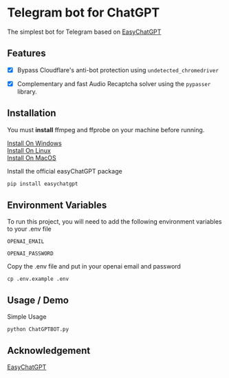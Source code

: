 # Telegram bot for ChatGPT

The simplest bot for Telegram based on 
[EasyChatGPT](https://github.com/LanLan69/easyChatGPT)
## Features

- [x] Bypass Cloudflare's anti-bot protection using `undetected_chromedriver`
- [x] Complementary and fast Audio Recaptcha solver using the `pypasser` library.



## Installation

You must **install** ffmpeg and ffprobe on your machine before running.

[Install On Windows](https://phoenixnap.com/kb/ffmpeg-windows)\
[Install On Linux](https://www.golinuxcloud.com/ubuntu-install-ffprobe/)\
[Install On MacOS](https://bbc.github.io/bbcat-orchestration-docs/installation-mac-manual/)

Install the official easyChatGPT package
```bash
pip install easychatgpt
```


    
## Environment Variables

To run this project, you will need to add the following environment variables to your .env file

`OPENAI_EMAIL`

`OPENAI_PASSWORD`

Copy the .env file and put in your openai email and password
```
cp .env.example .env
```


## Usage / Demo

Simple Usage
```
python ChatGPTBOT.py
```


## Acknowledgement
[EasyChatGPT](https://github.com/LanLan69/easyChatGPT)
